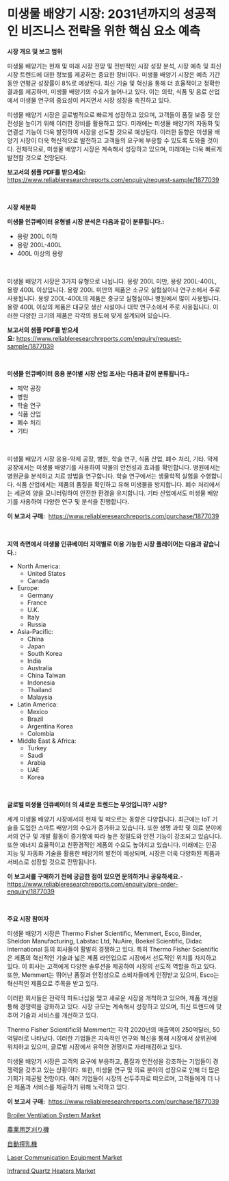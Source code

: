 <p><h1>미생물 배양기 시장: 2031년까지의 성공적인 비즈니스 전략을 위한 핵심 요소 예측</h1></p><p><strong>시장 개요 및 보고 범위</strong></p>
<p><p>미생물 배양기는 현재 및 미래 시장 전망 및 전반적인 시장 성장 분석, 시장 예측 및 최신 시장 트렌드에 대한 정보를 제공하는 중요한 장비이다. 미생물 배양기 시장은 예측 기간 동안 연평균 성장률이 8%로 예상된다. 최신 기술 및 혁신을 통해 더 효율적이고 정확한 결과를 제공하며, 미생물 배양기의 수요가 늘어나고 있다. 이는 의학, 식품 및 음료 산업에서 미생물 연구의 중요성이 커지면서 시장 성장을 촉진하고 있다. </p><p>미생물 배양기 시장은 글로벌적으로 빠르게 성장하고 있으며, 고객들이 품질 보증 및 안전성을 높이기 위해 이러한 장비를 활용하고 있다. 미래에는 미생물 배양기의 자동화 및 연결성 기능이 더욱 발전하여 시장을 선도할 것으로 예상된다. 이러한 동향은 미생물 배양기 시장이 더욱 혁신적으로 발전하고 고객들의 요구에 부응할 수 있도록 도와줄 것이다. 전체적으로, 미생물 배양기 시장은 계속해서 성장하고 있으며, 미래에는 더욱 빠르게 발전할 것으로 전망된다.</p></p>
<p><strong>보고서의 샘플 PDF를 받으세요:</strong> <a href="https://www.reliableresearchreports.com/enquiry/request-sample/1877039">https://www.reliableresearchreports.com/enquiry/request-sample/1877039</a></p>
<p>&nbsp;</p>
<p><strong>시장 세분화</strong></p>
<p><strong>미생물 인큐베이터 유형별 시장 분석은 다음과 같이 분류됩니다.:</strong></p>
<p><ul><li>용량 200L 이하</li><li>용량 200L-400L</li><li>400L 이상의 용량</li></ul></p>
<p>&nbsp;</p>
<p><p>미생물 배양기 시장은 3가지 유형으로 나뉩니다. 용량 200L 미만, 용량 200L-400L, 용량 400L 이상입니다. 용량 200L 미만의 제품은 소규모 실험실이나 연구소에서 주로 사용됩니다. 용량 200L-400L의 제품은 중규모 실험실이나 병원에서 많이 사용됩니다. 용량 400L 이상의 제품은 대규모 생산 시설이나 대학 연구소에서 주로 사용됩니다. 이러한 다양한 크기의 제품은 각각의 용도에 맞게 설계되어 있습니다.</p></p>
<p><strong>보고서의 샘플 PDF를 받으세요:</strong>&nbsp;<a href="https://www.reliableresearchreports.com/enquiry/request-sample/1877039">https://www.reliableresearchreports.com/enquiry/request-sample/1877039</a></p>
<p>&nbsp;</p>
<p><strong> 미생물 인큐베이터 응용 분야별 시장 산업 조사는 다음과 같이 분류됩니다.:</strong></p>
<p><ul><li>제약 공장</li><li>병원</li><li>학술 연구</li><li>식품 산업</li><li>폐수 처리</li><li>기타</li></ul></p>
<p>&nbsp;</p>
<p><p>미생물 배양기 시장 응용-약제 공장, 병원, 학술 연구, 식품 산업, 폐수 처리, 기타. 약제 공장에서는 미생물 배양기를 사용하여 약물의 안전성과 효과를 확인합니다. 병원에서는 병원균을 분석하고 치료 방법을 연구합니다. 학술 연구에서는 생물학적 실험을 수행합니다. 식품 산업에서는 제품의 품질을 확인하고 유해 미생물을 방지합니다. 폐수 처리에서는 세균의 양을 모니터링하여 안전한 환경을 유지합니다. 기타 산업에서도 미생물 배양기를 사용하여 다양한 연구 및 분석을 진행합니다.</p></p>
<p><strong>이 보고서 구매:</strong>&nbsp; <a href="https://www.reliableresearchreports.com/purchase/1877039">https://www.reliableresearchreports.com/purchase/1877039</a></p>
<p>&nbsp;</p>
<p><strong>지역 측면에서 미생물 인큐베이터 지역별로 이용 가능한 시장 플레이어는 다음과 같습니다.:</strong></p>
<p><ul>
    <li>
        North America:
        <ul>
            <li>United States</li>
            <li>Canada</li>
        </ul>
    </li>
    <li>
        Europe:
        <ul>
            <li>Germany</li>
            <li>France</li>
            <li>U.K.</li>
            <li>Italy</li>
            <li>Russia</li>
        </ul>
    </li>
    <li>
        Asia-Pacific:
        <ul>
            <li>China</li>
            <li>Japan</li>
            <li>South Korea</li>
            <li>India</li>
            <li>Australia</li>
            <li>China Taiwan</li>
            <li>Indonesia</li>
            <li>Thailand</li>
            <li>Malaysia</li>
        </ul>
    </li>
    <li>
        Latin America:
        <ul>
            <li>Mexico</li>
            <li>Brazil</li>
            <li>Argentina Korea</li>
            <li>Colombia</li>
        </ul>
    </li>
    <li>
        Middle East & Africa:
        <ul>
            <li>Turkey</li>
            <li>Saudi</li>
            <li>Arabia</li>
            <li>UAE</li>
            <li>Korea</li>
        </ul>
    </li>
    </ul></p>
<p>&nbsp;</p>
<p><strong>글로벌 미생물 인큐베이터 의 새로운 트렌드는 무엇입니까? 시장?</strong></p>
<p><p>세계 미생물 배양기 시장에서의 현재 및 떠오르는 동향은 다양합니다. 최근에는 IoT 기술을 도입한 스마트 배양기의 수요가 증가하고 있습니다. 또한 생명 과학 및 의료 분야에서의 연구 및 개발 활동이 증가함에 따라 높은 정밀도와 안전 기능이 강조되고 있습니다. 또한 에너지 효율적이고 친환경적인 제품의 수요도 높아지고 있습니다. 미래에는 인공 지능 및 자동화 기술을 활용한 배양기의 발전이 예상되며, 시장은 더욱 다양화된 제품과 서비스로 성장할 것으로 전망됩니다.</p></p>
<p><strong>이 보고서를 구매하기 전에 궁금한 점이 있으면 문의하거나 공유하세요.</strong>- <a href="https://www.reliableresearchreports.com/enquiry/pre-order-enquiry/1877039">https://www.reliableresearchreports.com/enquiry/pre-order-enquiry/1877039</a></p>
<p>&nbsp;</p>
<p><strong>주요 시장 참여자</strong></p>
<p><p>미생물 배양기 시장은 Thermo Fisher Scientific, Memmert, Esco, Binder, Sheldon Manufacturing, Labstac Ltd, NuAire, Boekel Scientific, Didac International 등의 회사들이 활발히 경쟁하고 있다. 특히 Thermo Fisher Scientific은 제품의 혁신적인 기술과 넓은 제품 라인업으로 시장에서 선도적인 위치를 차지하고 있다. 이 회사는 고객에게 다양한 솔루션을 제공하여 시장의 선도적 역할을 하고 있다. 또한, Memmert는 뛰어난 품질과 안정성으로 소비자들에게 인정받고 있으며, Esco는 혁신적인 제품으로 주목을 받고 있다.</p><p>이러한 회사들은 전략적 파트너십을 맺고 새로운 시장을 개척하고 있으며, 제품 개선을 통해 경쟁력을 강화하고 있다. 시장 규모는 계속해서 성장하고 있으며, 최신 트렌드에 맞추어 기술과 서비스를 개선하고 있다.</p><p>Thermo Fisher Scientific와 Memmert는 각각 2020년의 매출액이 250억달러, 50억달러로 나타났다. 이러한 기업들은 지속적인 연구와 혁신을 통해 시장에서 상위권에 위치하고 있으며, 글로벌 시장에서 유력한 경쟁자로 자리매김하고 있다.</p><p>미생물 배양기 시장은 고객의 요구에 부응하고, 품질과 안전성을 강조하는 기업들이 경쟁력을 갖추고 있는 상황이다. 또한, 미생물 연구 및 의료 분야의 성장으로 인해 더 많은 기회가 제공될 전망이다. 여러 기업들이 시장의 선두주자로 떠오르며, 고객들에게 더 나은 제품과 서비스를 제공하기 위해 노력하고 있다.</p></p>
<p><strong>이 보고서 구매:</strong>&nbsp;&nbsp;<a href="https://www.reliableresearchreports.com/purchase/1877039">https://www.reliableresearchreports.com/purchase/1877039</a></p>
<p><p><a href="https://forested-sushi-9b0.notion.site/Broiler-Ventilation-System-Market-Size-Share-Trends-Analysis-Report-By-Material-By-Type-By-End--6f99ba4061e044aea23fd4faaed01782">Broiler Ventilation System Market</a></p><p><a href="https://github.com/hwbcz413288296/Market-Research-Report-List-1/blob/main/18230843307.md">農業用芝刈り機</a></p><p><a href="https://github.com/efcvopdgkdx128/Market-Research-Report-List-1/blob/main/94488303306.md">自動搾乳機</a></p><p><a href="https://view.publitas.com/reportprime-1/global-laser-communication-equipment-market-size-and-market-trends-insights-and-projections-from-2024-to-2031/">Laser Communication Equipment Market</a></p><p><a href="https://github.com/derrinmiltonellis35gcl/Market-Research-Report-List-1/blob/main/infrared-quartz-heaters-market.md">Infrared Quartz Heaters Market</a></p></p>
